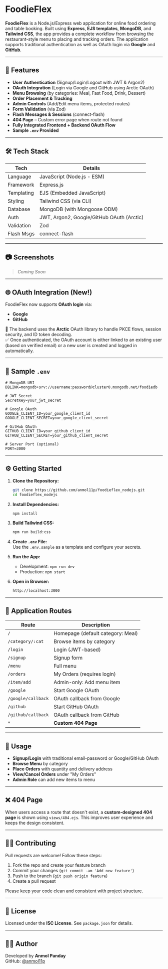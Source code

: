 # FoodieFlex

**FoodieFlex** is a Node.js/Express web application for online food ordering and table booking. Built using **Express**, **EJS templates**, **MongoDB**, and **Tailwind CSS**, the app provides a complete workflow from browsing the restaurant-style menu to placing and tracking orders. The application supports traditional authentication as well as OAuth login via **Google** and **GitHub**.

---

## 🚀 Features

- **User Authentication** (Signup/Login/Logout with JWT & Argon2)
- **OAuth Integration** (Login via Google and GitHub using Arctic OAuth)
- **Menu Browsing** (by categories: Meal, Fast Food, Drink, Dessert)
- **Order Placement & Tracking**
- **Admin Controls** (Add/Edit menu items, protected routes)
- **Form Validation** (via Zod)
- **Flash Messages & Sessions** (connect-flash)
- **404 Page** – Custom error page when route not found
- **Fully Integrated Frontend + Backend OAuth Flow**
- **Sample `.env` Provided**

---

## 🛠️ Tech Stack

| Tech       | Details                                   |
| ---------- | ----------------------------------------- |
| Language   | JavaScript (Node.js - ESM)                |
| Framework  | Express.js                                |
| Templating | EJS (Embedded JavaScript)                 |
| Styling    | Tailwind CSS (via CLI)                    |
| Database   | MongoDB (with Mongoose ODM)               |
| Auth       | JWT, Argon2, Google/GitHub OAuth (Arctic) |
| Validation | Zod                                       |
| Flash Msgs | connect-flash                             |

---

## 📷 Screenshots

> _Coming Soon_

---

## 🌐 OAuth Integration (New!)

FoodieFlex now supports **OAuth login** via:

- **Google**
- **GitHub**

🔐 The backend uses the **Arctic** OAuth library to handle PKCE flows, session security, and ID token decoding.  
✅ Once authenticated, the OAuth account is either linked to an existing user (based on verified email) or a new user is created and logged in automatically.

---

## 🧾 Sample `.env`

```env
# MongoDB URI
DBLINK=mongodb+srv://username:password@cluster0.mongodb.net/foodiedb

# JWT Secret
SecretKey=your_jwt_secret

# Google OAuth
GOOGLE_CLIENT_ID=your_google_client_id
GOOGLE_CLIENT_SECRET=your_google_client_secret

# GitHub OAuth
GITHUB_CLIENT_ID=your_github_client_id
GITHUB_CLIENT_SECRET=your_github_client_secret

# Server Port (optional)
PORT=3000
```

---

## ⚙️ Getting Started

1. **Clone the Repository:**

   ```bash
   git clone https://github.com/anmol11p/foodieflex_nodejs.git
   cd foodieflex_nodejs
   ```

2. **Install Dependencies:**

   ```bash
   npm install
   ```

3. **Build Tailwind CSS:**

   ```bash
   npm run build:css
   ```

4. **Create `.env` File:**  
   Use the `.env.sample` as a template and configure your secrets.

5. **Run the App:**

   - Development: `npm run dev`
   - Production: `npm start`

6. **Open in Browser:**

   ```
   http://localhost:3000
   ```

---

## 📄 Application Routes

| Route              | Description                       |
| ------------------ | --------------------------------- |
| `/`                | Homepage (default category: Meal) |
| `/category/:cat`   | Browse items by category          |
| `/login`           | Login (JWT-based)                 |
| `/signup`          | Signup form                       |
| `/menu`            | Full menu                         |
| `/orders`          | My Orders (requires login)        |
| `/item/add`        | Admin-only: Add menu item         |
| `/google`          | Start Google OAuth                |
| `/google/callback` | OAuth callback from Google        |
| `/github`          | Start GitHub OAuth                |
| `/github/callback` | OAuth callback from GitHub        |
| `*`                | **Custom 404 Page**               |

---

## 📌 Usage

- **Signup/Login** with traditional email-password or Google/GitHub OAuth
- **Browse Menu** by category
- **Place Orders** with quantity and delivery address
- **View/Cancel Orders** under "My Orders"
- **Admin Role** can add new items to menu

---

## ❌ 404 Page

When users access a route that doesn't exist, a **custom-designed 404 page** is shown using `views/404.ejs`. This improves user experience and keeps the design consistent.

---

## 🧑‍💻 Contributing

Pull requests are welcome! Follow these steps:

1. Fork the repo and create your feature branch
2. Commit your changes (`git commit -am 'Add new feature'`)
3. Push to the branch (`git push origin feature`)
4. Create a pull request

Please keep your code clean and consistent with project structure.

---

## 📜 License

Licensed under the **ISC License**. See `package.json` for details.

---

## 👨‍💻 Author

Developed by **Anmol Panday**  
GitHub: [@anmol11p](https://github.com/anmol11p)
